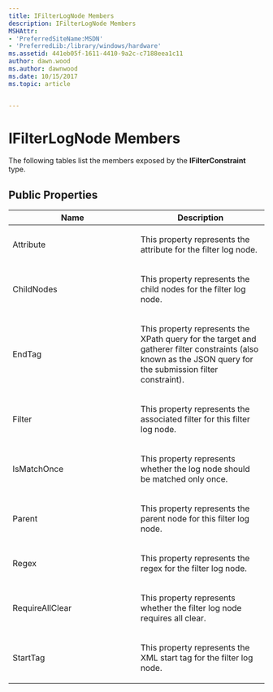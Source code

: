 ```yaml
---
title: IFilterLogNode Members
description: IFilterLogNode Members
MSHAttr:
- 'PreferredSiteName:MSDN'
- 'PreferredLib:/library/windows/hardware'
ms.assetid: 441eb05f-1611-4410-9a2c-c7188eea1c11
author: dawn.wood
ms.author: dawnwood
ms.date: 10/15/2017
ms.topic: article


---
```


# IFilterLogNode Members


The following tables list the members exposed by the **IFilterConstraint** type.

## <span id="Public_Properties"></span><span id="public_properties"></span><span id="PUBLIC_PROPERTIES"></span>Public Properties


<table>
<colgroup>
<col width="50%" />
<col width="50%" />
</colgroup>
<thead>
<tr class="header">
<th>Name</th>
<th>Description</th>
</tr>
</thead>
<tbody>
<tr class="odd">
<td><p>Attribute</p></td>
<td><p>This property represents the attribute for the filter log node.</p></td>
</tr>
<tr class="even">
<td><p>ChildNodes</p></td>
<td><p>This property represents the child nodes for the filter log node.</p></td>
</tr>
<tr class="odd">
<td><p>EndTag</p></td>
<td><p>This property represents the XPath query for the target and gatherer filter constraints (also known as the JSON query for the submission filter constraint).</p></td>
</tr>
<tr class="even">
<td><p>Filter</p></td>
<td><p>This property represents the associated filter for this filter log node.</p></td>
</tr>
<tr class="odd">
<td><p>IsMatchOnce</p></td>
<td><p>This property represents whether the log node should be matched only once.</p></td>
</tr>
<tr class="even">
<td><p>Parent</p></td>
<td><p>This property represents the parent node for this filter log node.</p></td>
</tr>
<tr class="odd">
<td><p>Regex</p></td>
<td><p>This property represents the regex for the filter log node.</p></td>
</tr>
<tr class="even">
<td><p>RequireAllClear</p></td>
<td><p>This property represents whether the filter log node requires all clear.</p></td>
</tr>
<tr class="odd">
<td><p>StartTag</p></td>
<td><p>This property represents the XML start tag for the filter log node.</p></td>
</tr>
</tbody>
</table>

 

 

 






